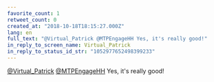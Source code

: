 ```yaml
---
favorite_count: 1
retweet_count: 0
created_at: "2018-10-18T18:15:27.000Z"
lang: en
full_text: "@Virtual_Patrick @MTPEngageHH Yes, it's really good!"
in_reply_to_screen_name: Virtual_Patrick
in_reply_to_status_id_str: "1052977652498399233"
---
```


[@Virtual_Patrick](https://twitter.com/Virtual_Patrick)
[@MTPEngageHH](https://twitter.com/MTPEngageHH) Yes, it's really good!
